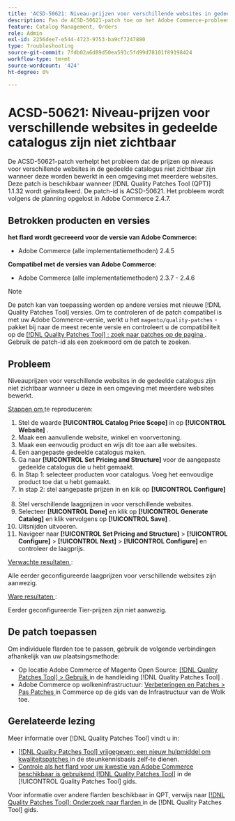 ```yaml
---
title: 'ACSD-50621: Niveau-prijzen voor verschillende websites in gedeelde catalogus zijn niet zichtbaar'
description: Pas de ACSD-50621-patch toe om het Adobe Commerce-probleem op te lossen, waarbij de prijzen op niveaus voor verschillende websites in de gedeelde catalogus niet zichtbaar zijn wanneer u ze bewerkt in een omgeving met meerdere websites.
feature: Catalog Management, Orders
role: Admin
exl-id: 2256dee7-e544-4723-9753-ba9cf7247880
type: Troubleshooting
source-git-commit: 7fdb02a6d89d50ea593c5fd99d78101f89198424
workflow-type: tm+mt
source-wordcount: '424'
ht-degree: 0%

---
```


# ACSD-50621: Niveau-prijzen voor verschillende websites in gedeelde catalogus zijn niet zichtbaar

De ACSD-50621-patch verhelpt het probleem dat de prijzen op niveaus voor verschillende websites in de gedeelde catalogus niet zichtbaar zijn wanneer deze worden bewerkt in een omgeving met meerdere websites. Deze patch is beschikbaar wanneer [!DNL Quality Patches Tool (QPT)] 1.1.32 wordt geïnstalleerd. De patch-id is ACSD-50621. Het probleem wordt volgens de planning opgelost in Adobe Commerce 2.4.7.

## Betrokken producten en versies

**het flard wordt gecreeerd voor de versie van Adobe Commerce:**

* Adobe Commerce (alle implementatiemethoden) 2.4.5

**Compatibel met de versies van Adobe Commerce:**

* Adobe Commerce (alle implementatiemethoden) 2.3.7 - 2.4.6

>[!NOTE]
>
>De patch kan van toepassing worden op andere versies met nieuwe [!DNL Quality Patches Tool] versies. Om te controleren of de patch compatibel is met uw Adobe Commerce-versie, werkt u het `magento/quality-patches` -pakket bij naar de meest recente versie en controleert u de compatibiliteit op de [[!DNL Quality Patches Tool] : zoek naar patches op de pagina ](https://experienceleague.adobe.com/tools/commerce-quality-patches/index.html) . Gebruik de patch-id als een zoekwoord om de patch te zoeken.

## Probleem

Niveauprijzen voor verschillende websites in de gedeelde catalogus zijn niet zichtbaar wanneer u deze in een omgeving met meerdere websites bewerkt.

<u> Stappen om </u> te reproduceren:

1. Stel de waarde **[!UICONTROL Catalog Price Scope]** in op **[!UICONTROL Website]** .
1. Maak een aanvullende website, winkel en voorvertoning.
1. Maak een eenvoudig product en wijs dit toe aan alle websites.
1. Een aangepaste gedeelde catalogus maken.
1. Ga naar **[!UICONTROL Set Pricing and Structure]** voor de aangepaste gedeelde catalogus die u hebt gemaakt.
1. In Stap 1: selecteer producten voor catalogus. Voeg het eenvoudige product toe dat u hebt gemaakt.
1. In stap 2: stel aangepaste prijzen in en klik op **[!UICONTROL Configure]** .
1. Stel verschillende laagprijzen in voor verschillende websites.
1. Selecteer **[!UICONTROL Done]** en klik op **[!UICONTROL Generate Catalog]** en klik vervolgens op **[!UICONTROL Save]** .
1. Uitsnijden uitvoeren.
1. Navigeer naar **[!UICONTROL Set Pricing and Structure]** > **[!UICONTROL Configure]** > **[!UICONTROL Next]** > **[!UICONTROL Configure]** en controleer de laagprijs.

<u> Verwachte resultaten </u>:

Alle eerder geconfigureerde laagprijzen voor verschillende websites zijn aanwezig.

<u> Ware resultaten </u>:

Eerder geconfigureerde Tier-prijzen zijn niet aanwezig.

## De patch toepassen

Om individuele flarden toe te passen, gebruik de volgende verbindingen afhankelijk van uw plaatsingsmethode:

* Op locatie Adobe Commerce of Magento Open Source: [[!DNL Quality Patches Tool] > Gebruik ](/help/tools/quality-patches-tool/usage.md) in de handleiding [!DNL Quality Patches Tool] .
* Adobe Commerce op wolkeninfrastructuur: [ Verbeteringen en Patches > Pas Patches ](https://experienceleague.adobe.com/docs/commerce-cloud-service/user-guide/develop/upgrade/apply-patches.html) in Commerce op de gids van de Infrastructuur van de Wolk toe.

## Gerelateerde lezing

Meer informatie over [!DNL Quality Patches Tool] vindt u in:

* [[!DNL Quality Patches Tool]  vrijgegeven: een nieuw hulpmiddel om kwaliteitspatches ](https://experienceleague.adobe.com/en/docs/commerce-operations/tools/quality-patches-tool/quality-patches-tool-to-self-serve-quality-patches) in de steunkennisbasis zelf-te dienen.
* [ Controle als het flard voor uw kwestie van Adobe Commerce beschikbaar is gebruikend  [!DNL Quality Patches Tool]](/help/tools/quality-patches-tool/patches-available-in-qpt/check-patch-for-magento-issue-with-magento-quality-patches.md) in de [!UICONTROL Quality Patches Tool] gids.


Voor informatie over andere flarden beschikbaar in QPT, verwijs naar [[!DNL Quality Patches Tool]: Onderzoek naar flarden ](https://experienceleague.adobe.com/tools/commerce-quality-patches/index.html) in de [!DNL Quality Patches Tool] gids.

